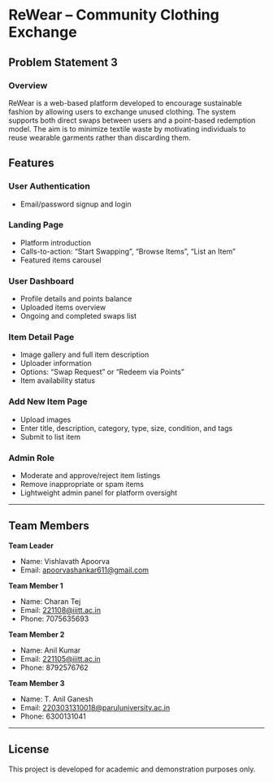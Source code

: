 # ReWear – Community Clothing Exchange

## Problem Statement 3

### Overview

ReWear is a web-based platform developed to encourage sustainable fashion by allowing users to exchange unused clothing. The system supports both direct swaps between users and a point-based redemption model. The aim is to minimize textile waste by motivating individuals to reuse wearable garments rather than discarding them.

## Features

### User Authentication
- Email/password signup and login

### Landing Page
- Platform introduction  
- Calls-to-action: “Start Swapping”, “Browse Items”, “List an Item”  
- Featured items carousel  

### User Dashboard
- Profile details and points balance  
- Uploaded items overview  
- Ongoing and completed swaps list  

### Item Detail Page
- Image gallery and full item description  
- Uploader information  
- Options: “Swap Request” or “Redeem via Points”  
- Item availability status  

### Add New Item Page
- Upload images  
- Enter title, description, category, type, size, condition, and tags  
- Submit to list item  

### Admin Role
- Moderate and approve/reject item listings  
- Remove inappropriate or spam items  
- Lightweight admin panel for platform oversight  

---

## Team Members

**Team Leader**  
- Name: Vishlavath Apoorva  
- Email: apoorvashankar611@gmail.com  

**Team Member 1**  
- Name: Charan Tej  
- Email: 221108@iiitt.ac.in  
- Phone: 7075635693  

**Team Member 2**  
- Name: Anil Kumar  
- Email: 221105@iiitt.ac.in  
- Phone: 8792576762  

**Team Member 3**  
- Name: T. Anil Ganesh  
- Email: 2203031310018@paruluniversity.ac.in  
- Phone: 6300131041  

---

## License

This project is developed for academic and demonstration purposes only.

